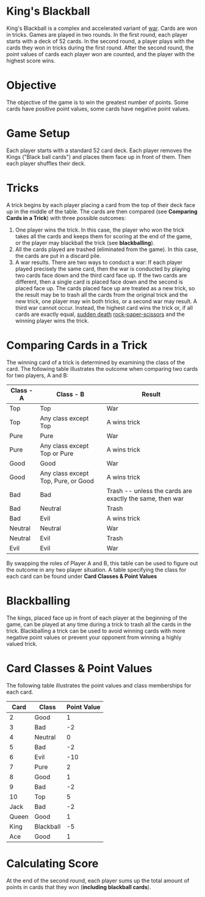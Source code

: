<!--
MIT License

Copyright (c) 2017 Paul Olsen & Liz

Permission is hereby granted, free of charge, to any person obtaining a copy
of this software and associated documentation files (the "Software"), to deal
in the Software without restriction, including without limitation the rights
to use, copy, modify, merge, publish, distribute, sublicense, and/or sell
copies of the Software, and to permit persons to whom the Software is
furnished to do so, subject to the following conditions:

The above copyright notice and this permission notice shall be included in all
copies or substantial portions of the Software.

THE SOFTWARE IS PROVIDED "AS IS", WITHOUT WARRANTY OF ANY KIND, EXPRESS OR
IMPLIED, INCLUDING BUT NOT LIMITED TO THE WARRANTIES OF MERCHANTABILITY,
FITNESS FOR A PARTICULAR PURPOSE AND NONINFRINGEMENT. IN NO EVENT SHALL THE
AUTHORS OR COPYRIGHT HOLDERS BE LIABLE FOR ANY CLAIM, DAMAGES OR OTHER
LIABILITY, WHETHER IN AN ACTION OF CONTRACT, TORT OR OTHERWISE, ARISING FROM,
OUT OF OR IN CONNECTION WITH THE SOFTWARE OR THE USE OR OTHER DEALINGS IN THE
SOFTWARE.
-->
# King's Blackball

King's Blackball is a complex and accelerated variant of [war](https://en.wikipedia.org/wiki/War_(card_game)).
Cards are won in tricks.
Games are played in two rounds.
In the first round, each player starts with a deck of 52 cards.
In the second round, a player plays with the cards they won in tricks during the first round.
After the second round, the point values of cards each player won are counted, and the player with the highest score wins.

# Objective
The objective of the game is to win the greatest number of points.  Some cards have positive point values, some cards have negative point values.

# Game Setup
Each player starts with a standard 52 card deck.  Each player removes the Kings ("Black ball cards") and places them face up in front of them.  Then each player shuffles their deck.

# Tricks
A trick begins by each player placing a card from the top of their deck face up in the middle of the table.  The cards are then compared (see <b>Comparing Cards in a Trick</b>) with three possible outcomes: 
1. One player wins the trick. 
In this case, the player who won the trick takes all the cards and keeps them for scoring at the end of the game, or the player may blackball the trick (see <b>blackballing</b>).
2. All the cards played are trashed (eliminated from the game). 
In this case, the cards are put in a discard pile.
3. A war results.
There are two ways to conduct a war: If each player played precisely the same card, then the war is conducted by playing two cards face down and the third card face up.
If the two cards are different, then a single card is placed face down and the second is placed face up.
The cards placed face up are treated as a new trick, so the result may be to trash all the cards from the original trick and the new trick, one player may win both tricks, or a second war may result.
A third war cannot occur.
Instead, the highest card wins the trick or, if all cards are exactly equal, [sudden death](https://en.wikipedia.org/wiki/Sudden_death_(sport)) [rock-paper-scissors](https://en.wikipedia.org/wiki/Rock%E2%80%93paper%E2%80%93scissors) and the winning player wins the trick.

# Comparing Cards in a Trick

The winning card of a trick is determined by examining the class of the card.
The following table illustrates the outcome when comparing two cards for two players, A and B:

|Class - A|Class - B|Result|
|---|---|---|
|Top|Top|War|
|Top|Any class except Top|A wins trick|
|Pure|Pure|War|
|Pure|Any class except Top or Pure|A wins trick|
|Good|Good|War|
|Good|Any class except Top, Pure, or Good|A wins trick|
|Bad|Bad|Trash -- unless the cards are exactly the same, then war|
|Bad|Neutral|Trash|
|Bad|Evil|A wins trick|
|Neutral|Neutral|War|
|Neutral|Evil|Trash|
|Evil|Evil|War|

By swapping the roles of Player A and B, this table can be used to figure out the outcome in any two player situation.
A table specifying the class for each card can be found under <b>Card Classes & Point Values</b>

# Blackballing
The kings, placed face up in front of each player at the beginning of the game, can be played at any time during a trick to trash all the cards in the trick.  Blackballing a trick can be used to avoid winning cards with more negative point values or prevent your opponent from winning a highly valued trick.

# Card Classes & Point Values
The following table illustrates the point values and class memberships for each card.

|Card|Class|Point Value|
|---|----|---|
|2|Good|1|
|3|Bad|-2|
|4|Neutral|0|
|5|Bad|-2|
|6|Evil|-10|
|7|Pure|2|
|8|Good|1|
|9|Bad|-2|
|10|Top|5|
|Jack|Bad|-2|
|Queen|Good|1|
|King|Blackball|-5|
|Ace|Good|1|

# Calculating Score
At the end of the second round, each player sums up the total amount of points in cards that they won (<b>including blackball cards</b>).  



